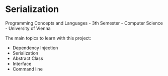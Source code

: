 # Serialization
Programming Concepts and Languages - 3th Semester - Computer Science - University of Vienna

The main topics to learn with this project:

- Dependency Injection
- Serialization
- Abstract Class
- Interface
- Command line
